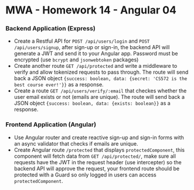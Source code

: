# MWA - Homework 14 - Angular 04
### Backend Application (Express)
* Create a Restful API for `POST /api/users/login` and `POST /api/users/signup`, after sign-up or sign-in, the backend API will generate a JWT and send it to your Angular app. Password must be encrypted (use `bcrypt` and `jsonwebtoken` packages)
* Create another route `GET /api/protected` and write a middleware to verify and allow tokenized requests to pass through. The route will send back a JSON object `{success: boolean, data: {secret: 'CS572 is the best course ever!'}}` as a response.
* Create a route `GET /api/users/verify/:email` that checkes whether the user email exists or not (emails are unique). The route will send back a JSON object `{success: boolean, data: {exists: boolean}}` as a response.
  
### Frontend Application (Angular)
* Use Angular router and create reactive sign-up and sign-in forms with an async validator that checks if emails are unique.
* Create Angular route `/protected` that displays `protectedComponent`, this component will fetch data from `GET /api/protected/`, make sure all requests have the JWT in the request header (use intercepter) so the backend API will approve the request, your frontend route should be protected with a Guard so only logged in users can access `protectedComponent`.


